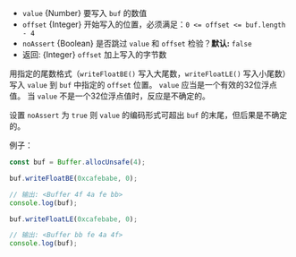 <!-- YAML
added: v0.11.15
-->

* `value` {Number} 要写入 `buf` 的数值
* `offset` {Integer} 开始写入的位置，必须满足：`0 <= offset <= buf.length - 4`
* `noAssert` {Boolean} 是否跳过 `value` 和 `offset` 检验？**默认:** `false`
* 返回: {Integer} `offset` 加上写入的字节数

用指定的尾数格式（`writeFloatBE()` 写入大尾数，`writeFloatLE()` 写入小尾数）写入 `value` 到 `buf` 中指定的 `offset` 位置。
`value` 应当是一个有效的32位浮点值。
当 `value` 不是一个32位浮点值时，反应是不确定的。

设置 `noAssert` 为 `true` 则 `value` 的编码形式可超出 `buf` 的末尾，但后果是不确定的。

例子：

```js
const buf = Buffer.allocUnsafe(4);

buf.writeFloatBE(0xcafebabe, 0);

// 输出: <Buffer 4f 4a fe bb>
console.log(buf);

buf.writeFloatLE(0xcafebabe, 0);

// 输出: <Buffer bb fe 4a 4f>
console.log(buf);
```


